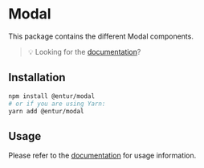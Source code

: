 # Modal

This package contains the different Modal components.

> 💡 Looking for the [documentation](https://linje.entur.no/komponenter/layout-og-flater/modal)?

## Installation

```sh
npm install @entur/modal
# or if you are using Yarn:
yarn add @entur/modal
```

## Usage

Please refer to the [documentation](https://linje.entur.no/komponenter/layout-og-flater/modal) for usage information.
